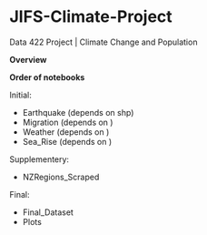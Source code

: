 # JIFS-Climate-Project
Data 422 Project | Climate Change and Population

**Overview**


**Order of notebooks**

Initial:

- Earthquake (depends on shp)
- Migration (depends on )
- Weather (depends on )
- Sea_Rise (depends on )

Supplementery:

- NZRegions_Scraped

Final:

- Final_Dataset
- Plots

